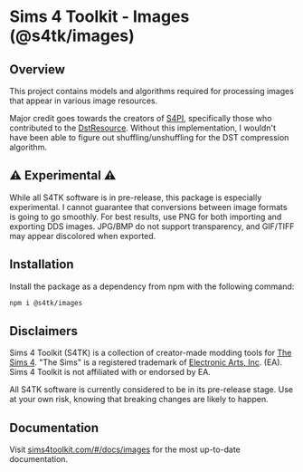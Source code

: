 # Sims 4 Toolkit - Images (@s4tk/images)

## Overview

This project contains models and algorithms required for processing images that appear in various image resources.

Major credit goes towards the creators of [S4PI](https://github.com/s4ptacle/Sims4Tools), specifically those who contributed to the [DstResource](https://github.com/s4ptacle/Sims4Tools/blob/develop/s4pi%20Wrappers/ImageResource/DSTResource.cs). Without this implementation, I wouldn't have been able to figure out shuffling/unshuffling for the DST compression algorithm.

## ⚠️ Experimental ⚠️

While all S4TK software is in pre-release, this package is especially experimental. I cannot guarantee that conversions between image formats is going to go smoothly. For best results, use PNG for both importing and exporting DDS images. JPG/BMP do not support transparency, and GIF/TIFF may appear discolored when exported.

## Installation

Install the package as a dependency from npm with the following command:

```sh
npm i @s4tk/images
```

## Disclaimers

Sims 4 Toolkit (S4TK) is a collection of creator-made modding tools for [The Sims 4](https://www.ea.com/games/the-sims). "The Sims" is a registered trademark of [Electronic Arts, Inc](https://www.ea.com/). (EA). Sims 4 Toolkit is not affiliated with or endorsed by EA.

All S4TK software is currently considered to be in its pre-release stage. Use at your own risk, knowing that breaking changes are likely to happen.

## Documentation

Visit [sims4toolkit.com/#/docs/images](https://sims4toolkit.com/#/docs/images) for the most up-to-date documentation.
